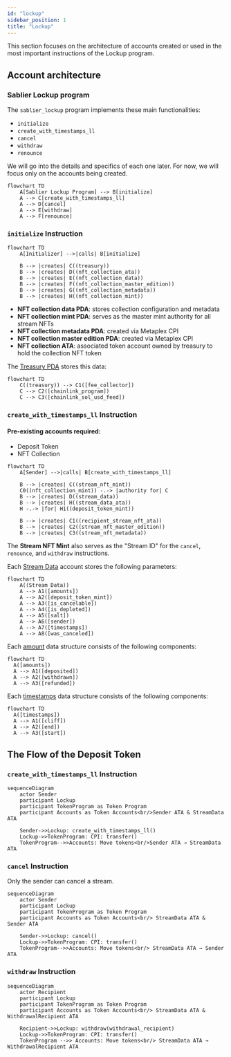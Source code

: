 ```yaml
---
id: "lockup"
sidebar_position: 1
title: "Lockup"
---
```


This section focuses on the architecture of accounts created or used in the most important instructions of the Lockup
program.

## Account architecture

### Sablier Lockup program

The `sablier_lockup` program implements these main functionalities:

- `initialize`
- `create_with_timestamps_ll`
- `cancel`
- `withdraw`
- `renounce`

We will go into the details and specifics of each one later. For now, we will focus only on the accounts being created.

```mermaid
flowchart TD
    A[Sablier Lockup Program] --> B[initialize]
    A --> C[create_with_timestamps_ll]
    A --> D[cancel]
    A --> E[withdraw]
    A --> F[renounce]
```

### `initialize` Instruction

```mermaid
flowchart TD
    A[Initializer] -->|calls| B[initialize]

    B --> |creates| C((treasury))
    B --> |creates| D((nft_collection_ata))
    B --> |creates| E((nft_collection_data))
    B --> |creates| F((nft_collection_master_edition))
    B --> |creates| G((nft_collection_metadata))
    B --> |creates| H((nft_collection_mint))
```

- **NFT collection data PDA**: stores collection configuration and metadata
- **NFT collection mint PDA**: serves as the master mint authority for all stream NFTs
- **NFT collection metadata PDA**: created via Metaplex CPI
- **NFT collection master edition PDA**: created via Metaplex CPI
- **NFT collection ATA**: associated token account owned by treasury to hold the collection NFT token

The
[Treasury PDA](https://github.com/sablier-labs/solsab/blob/e1085fe87ea3d02556156ee446e820d150af483e/programs/lockup/src/state/treasury.rs#L5-L10)
stores this data:

```mermaid
flowchart TD
    C((treasury)) --> C1([fee_collector])
    C --> C2([chainlink_program])
    C --> C3([chainlink_sol_usd_feed])
```

### `create_with_timestamps_ll` Instruction

#### Pre-existing accounts required:

- Deposit Token
- NFT Collection

```mermaid
flowchart TD
    A[Sender] -->|calls| B[create_with_timestamps_ll]

    B --> |creates| C((stream_nft_mint))
    C0((nft_collection_mint)) -.-> |authority for| C
    B --> |creates| D((stream_data))
    B --> |creates| H((stream_data_ata))
    H -.-> |for| H1((deposit_token_mint))

    B --> |creates| C1((recipient_stream_nft_ata))
    B --> |creates| C2((stream_nft_master_edition))
    B --> |creates| C3((stream_nft_metadata))
```

The **Stream NFT Mint** also serves as the "Stream ID" for the `cancel`, `renounce`, and `withdraw` instructions.

Each
[Stream Data](https://github.com/sablier-labs/solsab/blob/e1085fe87ea3d02556156ee446e820d150af483e/programs/lockup/src/state/lockup.rs#L14-L24)
account stores the following parameters:

```mermaid
flowchart TD
    A((Stream Data))
    A --> A1([amounts])
    A --> A2([deposit_token_mint])
    A --> A3([is_cancelable])
    A --> A4([is_depleted])
    A --> A5([salt])
    A --> A6([sender])
    A --> A7([timestamps])
    A --> A8([was_canceled])
```

Each
[amount](https://github.com/sablier-labs/solsab/blob/e1085fe87ea3d02556156ee446e820d150af483e/programs/lockup/src/state/lockup.rs#L4-L10)
data structure consists of the following components:

```mermaid
flowchart TD
  A([amounts])
  A --> A1([deposited])
  A --> A2([withdrawn])
  A --> A3([refunded])
```

Each
[timestamps](https://github.com/sablier-labs/solsab/blob/e1085fe87ea3d02556156ee446e820d150af483e/programs/lockup/src/state/lockup.rs#L28-L32)
data structure consists of the following components:

```mermaid
flowchart TD
  A([timestamps])
  A --> A1([cliff])
  A --> A2([end])
  A --> A3([start])
```

## The Flow of the Deposit Token

### `create_with_timestamps_ll` Instruction

```mermaid
sequenceDiagram
    actor Sender
    participant Lockup
    participant TokenProgram as Token Program
    participant Accounts as Token Accounts<br/>Sender ATA & StreamData ATA

    Sender->>Lockup: create_with_timestamps_ll()
    Lockup->>TokenProgram: CPI: transfer()
    TokenProgram-->>Accounts: Move tokens<br/>Sender ATA → StreamData ATA
```

### `cancel` Instruction

Only the sender can cancel a stream.

```mermaid
sequenceDiagram
    actor Sender
    participant Lockup
    participant TokenProgram as Token Program
    participant Accounts as Token Accounts<br/> StreamData ATA & Sender ATA

    Sender->>Lockup: cancel()
    Lockup->>TokenProgram: CPI: transfer()
    TokenProgram-->>Accounts: Move tokens<br/> StreamData ATA → Sender ATA
```

### `withdraw` Instruction

```mermaid
sequenceDiagram
    actor Recipient
    participant Lockup
    participant TokenProgram as Token Program
    participant Accounts as Token Accounts<br/> StreamData ATA & WithdrawalRecipient ATA

    Recipient->>Lockup: withdraw(withdrawal_recipient)
    Lockup->>TokenProgram: CPI: transfer()
    TokenProgram -->> Accounts: Move tokens<br/> StreamData ATA → WithdrawalRecipient ATA
```
